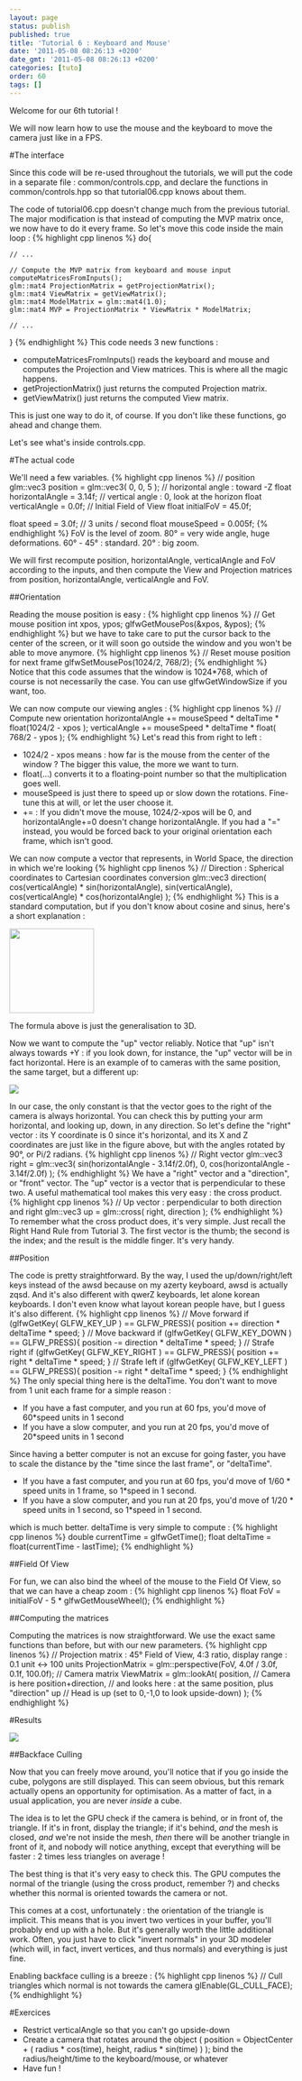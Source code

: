 ```yaml
---
layout: page
status: publish
published: true
title: 'Tutorial 6 : Keyboard and Mouse'
date: '2011-05-08 08:26:13 +0200'
date_gmt: '2011-05-08 08:26:13 +0200'
categories: [tuto]
order: 60
tags: []
---
```


Welcome for our 6th tutorial !

We will now learn how to use the mouse and the keyboard to move the camera just like in a FPS.

#The interface

Since this code will be re-used throughout the tutorials, we will put the code in a separate file : common/controls.cpp, and declare the functions in common/controls.hpp so that tutorial06.cpp knows about them.

The code of tutorial06.cpp doesn't change much from the previous tutorial. The major modification is that instead of computing the MVP matrix once, we now have to do it every frame. So let's move this code inside the main loop :
{% highlight cpp linenos %}
do{

    // ...

    // Compute the MVP matrix from keyboard and mouse input
    computeMatricesFromInputs();
    glm::mat4 ProjectionMatrix = getProjectionMatrix();
    glm::mat4 ViewMatrix = getViewMatrix();
    glm::mat4 ModelMatrix = glm::mat4(1.0);
    glm::mat4 MVP = ProjectionMatrix * ViewMatrix * ModelMatrix;

    // ...
}
{% endhighlight %}
This code needs 3 new functions :

* computeMatricesFromInputs() reads the keyboard and mouse and computes the Projection and View matrices. This is where all the magic happens.
* getProjectionMatrix() just returns the computed Projection matrix.
* getViewMatrix() just returns the computed View matrix.

This is just one way to do it, of course. If you don't like these functions, go ahead and change them.

Let's see what's inside controls.cpp.

#The actual code

We'll need a few variables.
{% highlight cpp linenos %}
// position
glm::vec3 position = glm::vec3( 0, 0, 5 );
// horizontal angle : toward -Z
float horizontalAngle = 3.14f;
// vertical angle : 0, look at the horizon
float verticalAngle = 0.0f;
// Initial Field of View
float initialFoV = 45.0f;

float speed = 3.0f; // 3 units / second
float mouseSpeed = 0.005f;
{% endhighlight %}
FoV is the level of zoom. 80&deg; = very wide angle, huge deformations. 60&deg; - 45&deg; : standard. 20&deg; : big zoom.

We will first recompute position, horizontalAngle, verticalAngle and FoV according to the inputs, and then compute the View and Projection matrices from position, horizontalAngle, verticalAngle and FoV.

##Orientation

Reading the mouse position is easy :
{% highlight cpp linenos %}
// Get mouse position
int xpos, ypos;
glfwGetMousePos(&xpos, &ypos);
{% endhighlight %}
but we have to take care to put the cursor back to the center of the screen, or it will soon go outside the window and you won't be able to move anymore.
{% highlight cpp linenos %}
// Reset mouse position for next frame
glfwSetMousePos(1024/2, 768/2);
{% endhighlight %}
Notice that this code assumes that the window is 1024*768, which of course is not necessarily the case. You can use glfwGetWindowSize if you want, too.

We can now compute our viewing angles :
{% highlight cpp linenos %}
// Compute new orientation
horizontalAngle += mouseSpeed * deltaTime * float(1024/2 - xpos );
verticalAngle   += mouseSpeed * deltaTime * float( 768/2 - ypos );
{% endhighlight %}
Let's read this from right to left :

* 1024/2 - xpos means : how far is the mouse from the center of the window ? The bigger this value, the more we want to turn.
* float(...) converts it to a floating-point number so that the multiplication goes well.
* mouseSpeed is just there to speed up or slow down the rotations. Fine-tune this at will, or let the user choose it.
* += : If you didn't move the mouse, 1024/2-xpos will be 0, and horizontalAngle+=0 doesn't change horizontalAngle. If you had a "=" instead, you would be forced back to your original orientation each frame, which isn't good.

We can now compute a vector that represents, in World Space, the direction in which we're looking
{% highlight cpp linenos %}
// Direction : Spherical coordinates to Cartesian coordinates conversion
glm::vec3 direction(
    cos(verticalAngle) * sin(horizontalAngle),
    sin(verticalAngle),
    cos(verticalAngle) * cos(horizontalAngle)
);
{% endhighlight %}
This is a standard computation, but if you don't know about cosine and sinus, here's a short explanation :

<img class="alignnone whiteborder" title="Trigonometric circle" src="http://www.numericana.com/answer/trig.gif" alt="" width="150" height="150" />

The formula above is just the generalisation to 3D.

Now we want to compute the "up" vector reliably. Notice that "up" isn't always towards +Y : if you look down, for instance, the "up" vector will be in fact horizontal. Here is an example of to cameras with the same position, the same target, but a different up:

![]({{site.baseurl}}/assets/images/tuto-6-mouse-keyboard/CameraUp.png)

In our case, the only constant is that the vector goes to the right of the camera is always horizontal. You can check this by putting your arm horizontal, and looking up, down, in any direction. So let's define the "right" vector : its Y coordinate is 0 since it's horizontal, and its X and Z coordinates are just like in the figure above, but with the angles rotated by 90&deg;, or Pi/2 radians.
{% highlight cpp linenos %}
// Right vector
glm::vec3 right = glm::vec3(
    sin(horizontalAngle - 3.14f/2.0f),
    0,
    cos(horizontalAngle - 3.14f/2.0f)
);
{% endhighlight %}
We have a "right" vector and a "direction", or "front" vector. The "up" vector is a vector that is perpendicular to these two. A useful mathematical tool makes this very easy : the cross product.
{% highlight cpp linenos %}
// Up vector : perpendicular to both direction and right
glm::vec3 up = glm::cross( right, direction );
{% endhighlight %}
To remember what the cross product does, it's very simple. Just recall the Right Hand Rule from Tutorial 3. The first vector is the thumb; the second is the index; and the result is the middle finger. It's very handy.

##Position

The code is pretty straightforward. By the way, I used the up/down/right/left keys instead of the awsd because on my azerty keyboard, awsd is actually zqsd. And it's also different with qwerZ keyboards, let alone korean keyboards. I don't even know what layout korean people have, but I guess it's also different.
{% highlight cpp linenos %}
// Move forward
if (glfwGetKey( GLFW_KEY_UP ) == GLFW_PRESS){
    position += direction * deltaTime * speed;
}
// Move backward
if (glfwGetKey( GLFW_KEY_DOWN ) == GLFW_PRESS){
    position -= direction * deltaTime * speed;
}
// Strafe right
if (glfwGetKey( GLFW_KEY_RIGHT ) == GLFW_PRESS){
    position += right * deltaTime * speed;
}
// Strafe left
if (glfwGetKey( GLFW_KEY_LEFT ) == GLFW_PRESS){
    position -= right * deltaTime * speed;
}
{% endhighlight %}
The only special thing here is the deltaTime. You don't want to move from 1 unit each frame for a simple reason :

* If you have a fast computer, and you run at 60 fps, you'd move of 60*speed units in 1 second
* If you have a slow computer, and you run at 20 fps, you'd move of 20*speed units in 1 second

Since having a better computer is not an excuse for going faster, you have to scale the distance by the "time since the last frame", or "deltaTime".

* If you have a fast computer, and you run at 60 fps, you'd move of 1/60 * speed units in 1 frame, so 1*speed in 1 second.
* If you have a slow computer, and you run at 20 fps, you'd move of 1/20 * speed units in 1 second, so 1*speed in 1 second.

which is much better. deltaTime is very simple to compute :
{% highlight cpp linenos %}
double currentTime = glfwGetTime();
float deltaTime = float(currentTime - lastTime);
{% endhighlight %}

##Field Of View

For fun, we can also bind the wheel of the mouse to the Field Of View, so that we can have a cheap zoom :
{% highlight cpp linenos %}
float FoV = initialFoV - 5 * glfwGetMouseWheel();
{% endhighlight %}

##Computing the matrices

Computing the matrices is now straightforward. We use the exact same functions than before, but with our new parameters.
{% highlight cpp linenos %}
// Projection matrix : 45&deg; Field of View, 4:3 ratio, display range : 0.1 unit <-> 100 units
ProjectionMatrix = glm::perspective(FoV, 4.0f / 3.0f, 0.1f, 100.0f);
// Camera matrix
ViewMatrix       = glm::lookAt(
    position,           // Camera is here
    position+direction, // and looks here : at the same position, plus "direction"
    up                  // Head is up (set to 0,-1,0 to look upside-down)
);
{% endhighlight %}

#Results

![]({{site.baseurl}}/assets/images/tuto-6-mouse-keyboard/moveanim.gif)


##Backface Culling

Now that you can freely move around, you'll notice that if you go inside the cube, polygons are still displayed. This can seem obvious, but this remark actually opens an opportunity for optimisation. As a matter of fact, in a usual application, you are never _inside_ a cube.

The idea is to let the GPU check if the camera is behind, or in front of, the triangle. If it's in front, display the triangle; if it's behind, *and* the mesh is closed, *and* we're not inside the mesh, *then* there will be another triangle in front of it, and nobody will notice anything, except that everything will be faster : 2 times less triangles on average !

The best thing is that it's very easy to check this. The GPU computes the normal of the triangle (using the cross product, remember ?) and checks whether this normal is oriented towards the camera or not.

This comes at a cost, unfortunately : the orientation of the triangle is implicit. This means that is you invert two vertices in your buffer, you'll probably end up with a hole. But it's generally worth the little additional work. Often, you just have to click "invert normals" in your 3D modeler (which will, in fact, invert vertices, and thus normals) and everything is just fine.

Enabling backface culling is a breeze :
{% highlight cpp linenos %}
// Cull triangles which normal is not towards the camera
glEnable(GL_CULL_FACE);
{% endhighlight %}

#Exercices


* Restrict verticalAngle so that you can't go upside-down
* Create a camera that rotates around the object ( position = ObjectCenter + ( radius * cos(time), height, radius * sin(time) ) ); bind the radius/height/time to the keyboard/mouse, or whatever
* Have fun !

 
